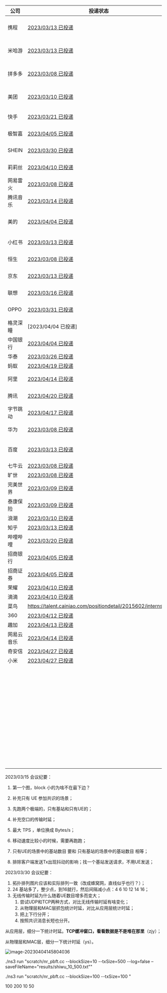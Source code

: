 # 

| 公司       | 投递状态                                                     | 进度              |
| ---------- | ------------------------------------------------------------ | ----------------- |
| 携程       | [2023/03/13 已投递]()                                        | :cry:测评挂 03/17 |
| 米哈游     | [2023/03/13 已投递](https://campus.mihoyo.com/?channelToken=c3670950-c858-4c4a-9ef7-0c55b6e36b7f#/campus/applyRecord) | :cry:笔试挂 03/28 |
| 拼多多     | [2023/03/08 已投递](https://careers.pinduoduo.com/campus/personal-center) | :cry:笔试挂 03/16 |
| 美团       | [2023/03/10 已投递](https://zhaopin.meituan.com/web/personalCenter/deliveryRecord) | :cry:一面挂 03/28 |
| 快手       | [2023/03/21 已投递](https://zhaopin.kuaishou.cn/recruit/e/#/official/my-apply/) | :cry:简历挂       |
| 极智嘉     | [2023/04/05 已投递](https://app.mokahr.com/campus-recruitment/geekplus/98039?sourceToken=6743cd69032ea30ef043fba171f93a2e#/candidateHome/applications) | 一面挂            |
| SHEIN      | [2023/03/30 已投递](https://app.mokahr.com/campus_apply/shein/2932#/candidateHome/applications) | 一面挂(?)         |
| 莉莉丝     | [2023/04/10 已投递](https://lilithgames.jobs.feishu.cn/intern/position/application) | 简历挂            |
| 网易雷火   | [2023/03/08 已投递](https://campus.163.com/app/personal/apply) | 放弃笔试          |
| 腾讯音乐   | [2023/03/14 已投递](https://join.tencentmusic.com/deliver)   | 已笔试            |
| 美的       | [2023/04/04 已投递](https://careers.midea.com/schoolOut/apply) | 笔试AC 笔试挂     |
| 小红书     | [2023/03/13 已投递](https://job.xiaohongshu.com/record/campus) | 已笔试            |
| 恒生       | [2023/03/08 已投递](https://campus.hundsun.com/personal/deliveryRecord) | 一面挂            |
| 京东       | [2023/03/13 已投递](https://campus.jd.com/api/wx/position/index?type=internship#/myDeliver?type=internship) | 测评挂            |
| 联想       | [2023/03/16 已投递](https://talent.lenovo.com.cn/account/apply) | 已测评            |
| OPPO       | [2023/03/31 已投递](https://careers.oppo.com/campus/record)  | 简历挂            |
| 格灵深瞳   | [2023/04/04 已投递]                                          | 已笔试            |
| 中国银行   | [2023/04/04 已投递](https://applyjob.chinahr.com/page/job/success?projectId=63f47e7255cbed088c78eed1) | 等面试            |
| 华泰       | [2023/03/26 已投递](https://wecruit.hotjob.cn/SU6013d14e5d83dc11e4a8ae4d/pb/account.html#/myDeliver) |                   |
| 蚂蚁       | [2023/04/19 已投递](https://talent.antgroup.com/personal/campus-application) |                   |
| 阿里       | [2023/04/14 已投递](https://talent.alibaba.com/personal/campus-application?lang=zh) | 一面挂            |
| 腾讯       | [2023/04/20 已投递](https://join.qq.com/progress.html)       | 一面挂            |
| 字节跳动   | [2023/04/17 已投递](https://jobs.bytedance.com/campus/position/application) | 一面挂            |
| 华为       | [2023/03/08 已投递](https://career.huawei.com/reccampportal/portal5/appjob-campus.html) | 等二面            |
| 百度       | [2023/03/13 已投递](https://talent.baidu.com/jobs/center)    | 05/08 二面挂      |
| 七牛云     | [2023/03/08 已投递](https://app.mokahr.com/campus-recruitment/qiniuyun/73989#/candidateHome/applications) |                   |
| 旷世       | [2023/03/08 已投递](https://app.mokahr.com/campus_apply/megviihr/38642#/candidateHome/applications) |                   |
| 完美世界   | [2023/03/09 已投递](https://recruit.games.wanmei.com/campus-recruitment/pwrd/45131/#/job/180882c0-d65c-4555-9f1f-9daac825f668) |                   |
| 泰康保险   | [2023/03/09 已投递](http://jobtaikang.zhiye.com/Portal/Apply/Index) |                   |
| 浪潮       | [2023/03/10 已投递](https://inspur.hcmcloud.cn/recruit#/progress_detail?id=2554268) |                   |
| 知乎       | [2023/03/13 已投递](https://app.mokahr.com/campus-recruitment/zhihu/68321#/candidateHome/applications) |                   |
| 哔哩哔哩   | [2023/03/20 已投递](https://jobs.bilibili.com/campus/records) |                   |
| 招商银行   | [2023/04/05 已投递](https://social-recruit-front.paas.cmbchina.com/index.html#applyHistorySchool) |                   |
| 招商证券   | [2023/04/05 已投递](https://wecruit.hotjob.cn/SU629dbc0c0dcad452299bc0f7/pb/account.html#/myDeliver) |                   |
| 荣耀       | [2023/04/10 已投递](https://career.hihonor.com/SU61b9b9992f9d24431f5050a5/pb/account.html#/myDeliver) |                   |
| 滴滴       | [2023/04/10 已投递](https://app.mokahr.com/m/candidate/applications/deliver-query/didiglobal) |                   |
| 菜鸟       | https://talent.cainiao.com/positiondetail/2015602/internship |                   |
| 360        | [2023/04/12 已投递](https://360campus.zhiye.com/personal/deliveryRecord) |                   |
| 趣加       | [2023/04/13 已投递](https://app.mokahr.com/campus_apply/funplus01/45198#/candidateHome/applications) |                   |
| 网易云音乐 | [2023/04/14 已投递](https://hr.163.com/user.html/application) |                   |
| 奇安信     | [2023/04/27 已投递](https://app.mokahr.com/campus-recruitment/qianxin/29182#/candidateHome/applications) |                   |
| 小米       | [2023/04/27 已投递](https://xiaomi.jobs.f.mioffice.cn/internship/position/application?spread=6AA3R7B) |                   |
|            |                                                              |                   |
|            |                                                              |                   |
|            |                                                              |                   |
|            |                                                              |                   |
|            |                                                              |                   |
|            |                                                              |                   |
|            |                                                              |                   |
|            |                                                              |                   |
|            |                                                              |                   |
|            |                                                              |                   |
|            |                                                              |                   |
|            |                                                              |                   |
|            |                                                              |                   |
|            |                                                              |                   |
|            |                                                              |                   |
|            |                                                              |                   |
|            |                                                              |                   |
|            |                                                              |                   |
|            |                                                              |                   |
|            |                                                              |                   |
|            |                                                              |                   |
|            |                                                              |                   |
|            |                                                              |                   |
|            |                                                              |                   |
|            |                                                              |                   |
|            |                                                              |                   |
|            |                                                              |                   |
|            |                                                              |                   |
|            |                                                              |                   |
|            |                                                              |                   |
|            |                                                              |                   |
|            |                                                              |                   |
|            |                                                              |                   |
|            |                                                              |                   |
|            |                                                              |                   |
|            |                                                              |                   |
|            |                                                              |                   |
|            |                                                              |                   |
|            |                                                              |                   |
|            |                                                              |                   |
|            |                                                              |                   |
|            |                                                              |                   |
|            |                                                              |                   |
|            |                                                              |                   |
|            |                                                              |                   |
|            |                                                              |                   |
|            |                                                              |                   |
|            |                                                              |                   |
|            |                                                              |                   |
|            |                                                              |                   |
|            |                                                              |                   |
|            |                                                              |                   |
|            |                                                              |                   |
|            |                                                              |                   |
|            |                                                              |                   |

2023/03/15 会议纪要：

1. 第一个图，block 小的为啥不在最下边？
2. 补充只有 UE 参加共识的场景；
3. 先跑两个极端的，只有基站和只有UE的；
4. 补充空口的传输时延；

5. 最大 TPS ，单位换成 Bytes/s；
6. 移动速度比较小的时候，需要再跑跑；
7. 只有UE的场景中的基站数目 要和 只有基站的场景中的基站数目 相等；
8. 排除客户端发送Tx出现抖动的影响；找一个基站发送请求，不用UE发送；



2023/03/30 会议纪要：

1. 拓扑排列图片应该和实际排列一致（改成蜂窝网，直线似乎也行？）；
2. 24 基站多了，整少点，到16就行，然后间隔减小点：4 6 10 12 14 16；
3. 无线传输时延为什么随着UE数目增多而变大；
   1. 尝试UDP和TCP两种方式，对比无线传输时延有啥变化；
   2. 从物理层和MAC层抓包统计时延，对比从应用层统计时延；
   3. 把上下行分开；
   4. 按照共识消息长短也分开。

从应用层，细分一下统计时延。**TCP缓冲窗口，看看数据是不是堆在那里**（zjy）；

从物理层和MAC层，细分一下统计时延（ys）。

![image-20230404145804036](https://chuyu-typora.oss-cn-hangzhou.aliyuncs.com/image/image-20230404145804036.png)

./ns3 run "scratch/nr_pbft.cc --blockSize=10 --txSize=500 --log=false –saveFileName=\"results/shiwu_10_500.txt\""

./ns3 run "scratch/nr_pbft.cc --blockSize=100 --txSize=100 "

100 200 10 50

